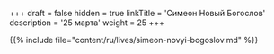 +++
draft = false
hidden = true
linkTitle = 'Симеон Новый Богослов'
description = '25 марта'
weight = 25
+++

{{% include file="content/ru/lives/simeon-novyi-bogoslov.md" %}}
